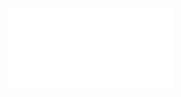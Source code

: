 <iframe src="//player.bilibili.com/player.html?aid=22979639&cid=38200948&page=1" scrolling="no" border="0" frameborder="no" framespacing="0" allowfullscreen="true"> </iframe>